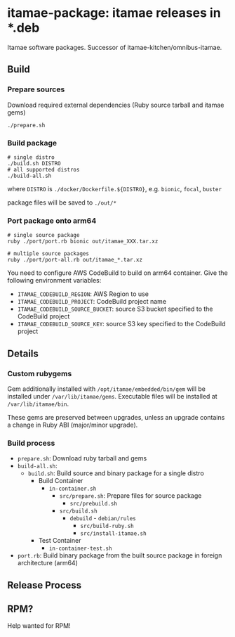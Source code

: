 # itamae-package: itamae releases in *.deb

Itamae software packages. Successor of itamae-kitchen/omnibus-itamae.

## Build

### Prepare sources

Download required external dependencies (Ruby source tarball and itamae gems)

```
./prepare.sh
```

### Build package

```
# single distro
./build.sh DISTRO
# all supported distros
./build-all.sh
```

where `DISTRO` is `./docker/Dockerfile.${DISTRO}`, e.g. `bionic`, `focal`, `buster`

package files will be saved to `./out/*`

### Port package onto arm64

```
# single source package
ruby ./port/port.rb bionic out/itamae_XXX.tar.xz

# multiple source packages
ruby ./port/port-all.rb out/itamae_*.tar.xz
```

You need to configure AWS CodeBuild to build on arm64 container. Give the following environment variables:

- `ITAMAE_CODEBUILD_REGION`: AWS Region to use
- `ITAMAE_CODEBUILD_PROJECT`: CodeBuild project name
- `ITAMAE_CODEBUILD_SOURCE_BUCKET`: source S3 bucket specified to the CodeBuild project
- `ITAMAE_CODEBUILD_SOURCE_KEY`: source S3 key specified to the CodeBuild project

## Details

### Custom rubygems

Gem additionally installed with `/opt/itamae/embedded/bin/gem` will be installed under `/var/lib/itamae/gems`.
Executable files will be installed at `/var/lib/itamae/bin`.

These gems are preserved between upgrades, unless an upgrade contains a change in Ruby ABI (major/minor upgrade).

### Build process

- `prepare.sh`: Download ruby tarball and gems
- `build-all.sh`:
  - `build.sh`: Build source and binary package for a single distro
    - Build Container
      - `in-container.sh`
        - `src/prepare.sh`: Prepare files for source package
          - `src/prebuild.sh`
        - `src/build.sh`
          - `debuild` - `debian/rules`
            - `src/build-ruby.sh`
            - `src/install-itamae.sh`
    - Test Container
      - `in-container-test.sh`
- `port.rb`: Build binary package from the built source package in foreign architecture (arm64)

## Release Process



## RPM?

Help wanted for RPM!
